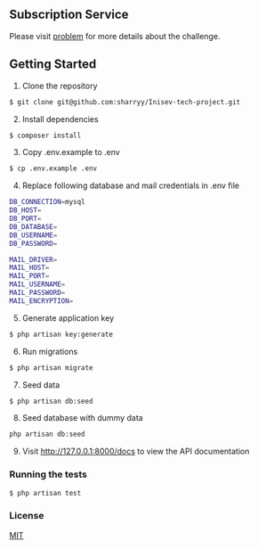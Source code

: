 ## Subscription Service

Please visit [problem](docs/challenge.md) for more details about the challenge.

## Getting Started

1. Clone the repository

```bash
$ git clone git@github.com:sharryy/Inisev-tech-project.git
```

2. Install dependencies

```bash
$ composer install
```

3. Copy .env.example to .env

```bash
$ cp .env.example .env
```

4. Replace following database and mail credentials in .env file

```bash
DB_CONNECTION=mysql
DB_HOST=
DB_PORT=
DB_DATABASE=
DB_USERNAME=
DB_PASSWORD=

MAIL_DRIVER=
MAIL_HOST=
MAIL_PORT=
MAIL_USERNAME=
MAIL_PASSWORD=
MAIL_ENCRYPTION=
```

5. Generate application key

```bash
$ php artisan key:generate
```

6. Run migrations

```bash
$ php artisan migrate
```

7. Seed data

```bash
$ php artisan db:seed
```

8. Seed database with dummy data

```bash
php artisan db:seed
```

9. Visit http://127.0.0.1:8000/docs to view the API documentation

### Running the tests

```bash
$ php artisan test
```

### License

[MIT](LICENSE)
